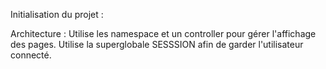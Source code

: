 Initialisation du projet : 

Architecture : Utilise les namespace et un controller pour gérer l'affichage des pages. 
Utilise la superglobale SESSSION afin de garder l'utilisateur connecté.